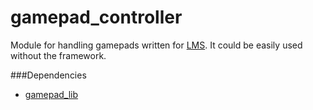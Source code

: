 # gamepad_controller
Module for handling gamepads written for [LMS](https://github.com/Phibedy/LMS). It could be easily used without the framework.

###Dependencies
 * [gamepad_lib](https://github.com/Phibedy/gamepad_lib)
